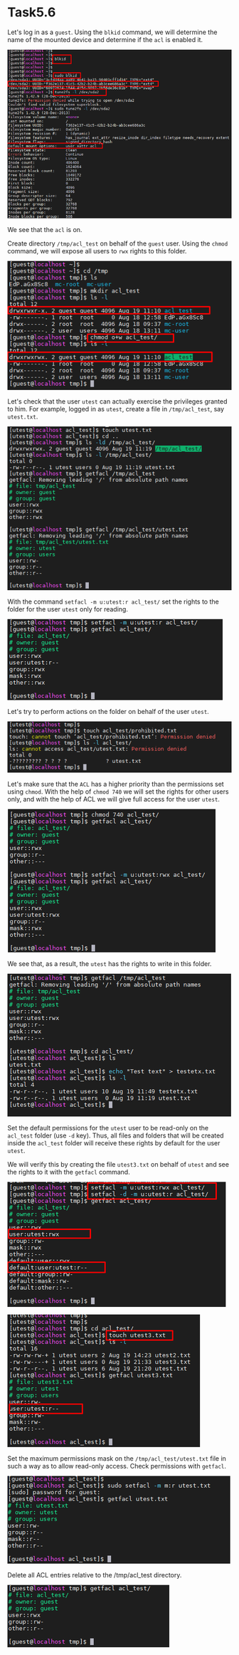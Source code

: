 ﻿# Task5.6

Let's log in as a `guest`. Using the `blkid` command, we will determine the name of the mounted device and determine if the `acl` is enabled  it.

![](images/Screenshot_1.png)

We see that the `acl` is on.

Create directory `/tmp/acl_test` on behalf of the `guest` user. Using the `chmod` command, we will expose all users to `rwx` rights to this folder.

![](images/Screenshot_2.png)

Let's check that the user `utest` can actually exercise the privileges granted to him. For example, logged in as `utest`, create a file in `/tmp/acl_test`, say `utest.txt`.

![](images/Screenshot_3.png)

With the command `setfacl -m u:utest:r acl_test/` set the rights to the folder for the user `utest` only for reading.

![](images/Screenshot_4.png)

Let's try to perform actions on the folder on behalf of the user `utest`.

![](images/Screenshot_5.png)

Let's make sure that the `ACL` has a higher priority than the permissions set using `chmod`.
With the help of `chmod 740` we will set the rights for other users only, and with the help of ACL we will give full access for the user `utest`.

![](images/Screenshot_6.png)

We see that, as a result, the `utest` has the rights to write in this folder.

![](images/Screenshot_7.png)

Set the default permissions for the `utest` user to be read-only on the `acl_test` folder (use `-d` key). Thus, all files and folders that will be created inside the `acl_test` folder will receive these rights by default for the user `utest`. 

We will verify this by creating the file `utest3.txt` on behalf of `utest` and see the rights to it with the `getfacl` command.

![](images/Screenshot_10.png)

![](images/Screenshot_9.png)

Set the maximum permissions mask on the `/tmp/acl_test/utest.txt` file in such a way
as to allow read-only access. Check permissions with `getfacl`.

![](images/Screenshot_11.png)

Delete all ACL entries relative to the /tmp/acl_test directory.

![](images/Screenshot_8.png)